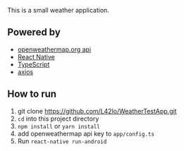 This is a small weather application.

## Powered by
- [openweathermap.org api](https://openweathermap.org/api) 
- [React Native](https://reactnative.dev/)
- [TypeScript](https://www.typescriptlang.org/)
- [axios](https://github.com/axios/axios)

## How to run

1. git clone https://github.com/L42lo/WeatherTestApp.git
2. `cd` into this project directory
4. `npm install` or `yarn install`
5. add openweathermap api key to `app/config.ts`
6. Run `react-native run-android`

